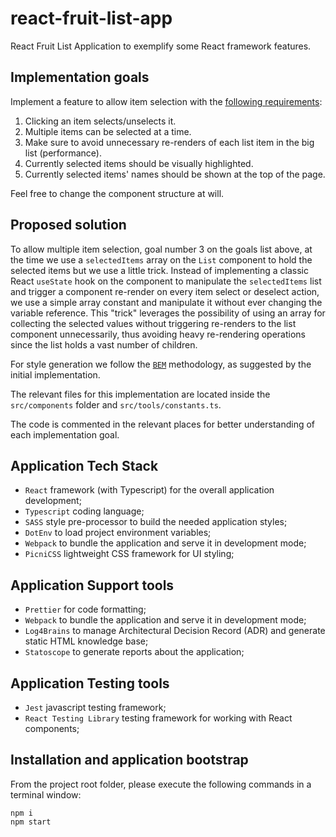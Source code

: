 # react-fruit-list-app

React Fruit List Application to exemplify some React framework features.

## Implementation goals

Implement a feature to allow item selection with the [following requirements](https://jsfiddle.net/mladylukas/9qmusLok/):

1. Clicking an item selects/unselects it.
2. Multiple items can be selected at a time.
3. Make sure to avoid unnecessary re-renders of each list item in the big list (performance).
4. Currently selected items should be visually highlighted.
5. Currently selected items' names should be shown at the top of the page.

Feel free to change the component structure at will.

## Proposed solution

To allow multiple item selection, goal number 3 on the goals list above, at the time we use a `selectedItems` array on the `List` component to hold the selected items but we use a little trick. Instead of implementing a classic React `useState` hook on the component to manipulate the `selectedItems` list and trigger a component re-render on every item select or deselect action, we use a simple array constant and manipulate it without ever changing the variable reference. This "trick" leverages the possibility of using an array for collecting the selected values without triggering re-renders to the list component unnecessarily, thus avoiding heavy re-rendering operations since the list holds a vast number of children.

For style generation we follow the [`BEM`](https://getbem.com/) methodology, as suggested by the initial implementation.

The relevant files for this implementation are located inside the `src/components` folder and `src/tools/constants.ts`.

The code is commented in the relevant places for better understanding of each implementation goal.

## Application Tech Stack

-   `React` framework (with Typescript) for the overall application development;
-   `Typescript` coding language;
-   `SASS` style pre-processor to build the needed application styles;
-   `DotEnv` to load project environment variables;
-   `Webpack` to bundle the application and serve it in development mode;
-   `PicniCSS` lightweight CSS framework for UI styling;

## Application Support tools

-   `Prettier` for code formatting;
-   `Webpack` to bundle the application and serve it in development mode;
-   `Log4Brains` to manage Architectural Decision Record (ADR) and generate static HTML knowledge base;
-   `Statoscope` to generate reports about the application;

## Application Testing tools

-   `Jest` javascript testing framework;
-   `React Testing Library` testing framework for working with React components;

## Installation and application bootstrap

From the project root folder, please execute the following commands in a terminal window:

```
npm i
npm start
```

